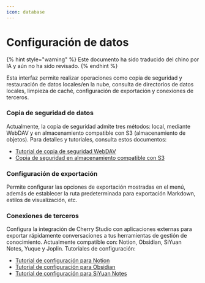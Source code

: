 ```yaml
---
icon: database
---
```

# Configuración de datos


{% hint style="warning" %}
Este documento ha sido traducido del chino por IA y aún no ha sido revisado.
{% endhint %}




Esta interfaz permite realizar operaciones como copia de seguridad y restauración de datos locales/en la nube, consulta de directorios de datos locales, limpieza de caché, configuración de exportación y conexiones de terceros.

### Copia de seguridad de datos

Actualmente, la copia de seguridad admite tres métodos: local, mediante WebDAV y en almacenamiento compatible con S3 (almacenamiento de objetos). Para detalles y tutoriales, consulta estos documentos:

- [Tutorial de copia de seguridad WebDAV](../../../data-settings/WebDAV.md)
- [Copia de seguridad en almacenamiento compatible con S3](../../../data-settings/s3-compatible.md)

### Configuración de exportación

Permite configurar las opciones de exportación mostradas en el menú, además de establecer la ruta predeterminada para exportación Markdown, estilos de visualización, etc.

### Conexiones de terceros

Configura la integración de Cherry Studio con aplicaciones externas para exportar rápidamente conversaciones a tus herramientas de gestión de conocimiento. Actualmente compatible con: Notion, Obsidian, SiYuan Notes, Yuque y Joplin. Tutoriales de configuración:

- [Tutorial de configuración para Notion](../../../data-settings/notion.md)
- [Tutorial de configuración para Obsidian](../../../data-settings/obsidian.md)
- [Tutorial de configuración para SiYuan Notes](../../../data-settings/siyuan.md)